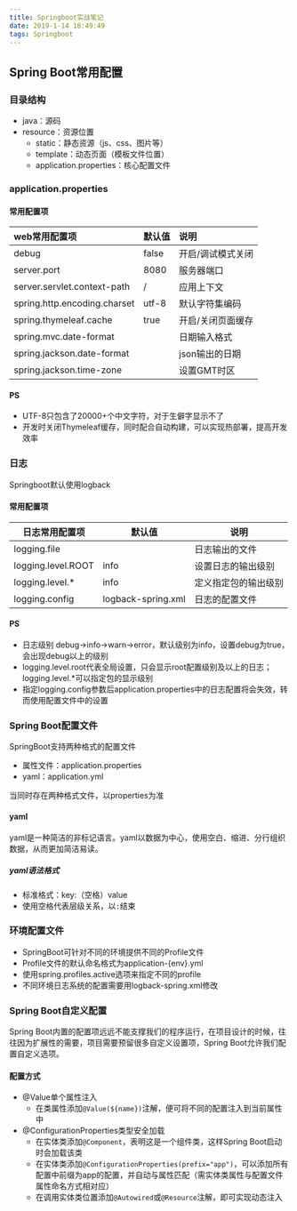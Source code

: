 ```yaml
---
title: Springboot实战笔记
date: 2019-1-14 18:49:49
tags: Springboot
---
```


## Spring Boot常用配置

### 目录结构

- java：源码
- resource：资源位置
  - static：静态资源（js、css、图片等）
  - template：动态页面（模板文件位置）
  - application.properties：核心配置文件

### application.properties

#### 常用配置项

| web常用配置项                | 默认值 | 说明              |
| :--------------------------- | :----- | :---------------- |
| debug                        | false  | 开启/调试模式关闭 |
| server.port                  | 8080   | 服务器端口        |
| server.servlet.context-path  | /      | 应用上下文        |
| spring.http.encoding.charset | utf-8  | 默认字符集编码    |
| spring.thymeleaf.cache       | true   | 开启/关闭页面缓存 |
| spring.mvc.date-format       |        | 日期输入格式      |
| spring.jackson.date-format   |        | json输出的日期    |
| spring.jackson.time-zone     |        | 设置GMT时区       |

#### PS

- UTF-8只包含了20000+个中文字符，对于生僻字显示不了
- 开发时关闭Thymeleaf缓存，同时配合自动构建，可以实现热部署，提高开发效率

### 日志

Springboot默认使用logback

#### 常用配置项

| 日志常用配置项     | 默认值             | 说明                 |
| ------------------ | ------------------ | -------------------- |
| logging.file       |                    | 日志输出的文件       |
| logging.level.ROOT | info               | 设置日志的输出级别   |
| logging.level.*    | info               | 定义指定包的输出级别 |
| logging.config     | logback-spring.xml | 日志的配置文件       |

#### PS

- 日志级别 debug->info->warn->error，默认级别为info，设置debug为true，会出现debug以上的级别
- logging.level.root代表全局设置，只会显示root配置级别及以上的日志；logging.level.*可以指定包的显示级别
- 指定logging.config参数后application.properties中的日志配置将会失效，转而使用配置文件中的设置



### Spring Boot配置文件

SpringBoot支持两种格式的配置文件

- 属性文件：application.properties
- yaml：application.yml

当同时存在两种格式文件，以properties为准

#### yaml

yaml是一种简洁的非标记语言。yaml以数据为中心，使用空白、缩进、分行组织数据，从而更加简洁易读。

##### yaml语法格式

- 标准格式：key:（空格）value
- 使用空格代表层级关系，以`:`结束

### 环境配置文件

- SpringBoot可针对不同的环境提供不同的Profile文件
- Profile文件的默认命名格式为application-{env}.yml
- 使用spring.profiles.active选项来指定不同的profile
- 不同环境日志系统的配置需要用logback-spring.xml修改

### Spring Boot自定义配置

Spring Boot内置的配置项远远不能支撑我们的程序运行，在项目设计的时候，往往因为扩展性的需要，项目需要预留很多自定义设置项，Spring Boot允许我们配置自定义选项。

#### 配置方式

- @Value单个属性注入
  - 在类属性添加`@Value(${name})`注解，便可将不同的配置注入到当前属性中
- @ConfigurationProperties类型安全加载
  - 在实体类添加`@Component`，表明这是一个组件类，这样Spring Boot启动时会加载该类
  - 在实体类添加`@ConfigurationProperties(prefix="app")`，可以添加所有配置中前缀为app的配置，并自动与属性匹配（需实体类属性与配置文件属性命名方式相对应）
  - 在调用实体类位置添加`@Autowired`或`@Resource`注解，即可实现动态注入